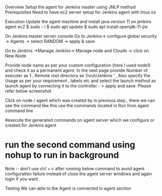 Overview
 Setup the agent for Jenkins master using JNLP method 
Prerequisites
Need to have ec2 server setup for Jenkins agent with linux os 

 Execution
Update the agent  machine and install java version 11 on jenkins  agent ec2 
$ sudo  - i
$ sudo apt update
$ sudo apt install openjdk-11-jre 

On Jenkins master server console 
Go to Jenkins-> configure global security -> Agents -> select RANDOM -> apply & save


Go to Jenkins ->Manage Jenkins-> Manage node and Clouds -> click on New Node 



Provide node name as per your custom configuration (here I used node1) and check it as a permanent agent. 
In the next page provide Number of executer as 1 , Remote root directory as ‘/root/Jenkins ‘  , Also specify the Usage as per your requirement , labels etc  and select the launch method as launch agent by connecting it to the controller - > apply and save.
Please refer below screenshot 




Click on node / agent which was created by in previous step , there we can see the command like this use the commands located in Run from agent command line 

#execute the generated commands on agent server which we configure or created for Jenkins agent 


# run the second command using nohup to run in background  
 Note :- don’t use ctrl + c after running below command to avoid agent configuration failure instead of close the agent server windows and again login if you want . 





Testing
We can able to the Agent is connected in agent section 





